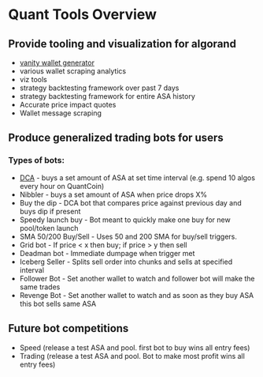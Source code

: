 # Quant Tools Overview

## Provide tooling and visualization for algorand
- [vanity wallet generator](https://github.com/quantasaurus/vanity_wallet_generator)
- various wallet scraping analytics
- viz tools
- strategy backtesting framework over past 7 days 
- strategy backtesting framework for entire ASA history
- Accurate price impact quotes
- Wallet message scraping

## Produce generalized trading bots for users
  ### Types of bots:
  - [DCA](https://github.com/quantasaurus/DCA_bot) - buys a set amount of ASA at set time interval (e.g. spend 10 algos every hour on QuantCoin)
  - Nibbler - buys a set amount of ASA when price drops X%
  - Buy the dip - DCA bot that compares price against previous day and buys dip if present
  - Speedy launch buy - Bot meant to quickly make one buy for new pool/token launch
  - SMA 50/200 Buy/Sell - Uses 50 and 200 SMA for buy/sell triggers.  
  - Grid bot - If price < x then buy; if price > y then sell
  - Deadman bot - Immediate dumpage when trigger met
  - Iceberg Seller - Splits sell order into chunks and sells at specified interval
  - Follower Bot - Set another wallet to watch and follower bot will make the same trades
  - Revenge Bot - Set another wallet to watch and as soon as they buy ASA this bot sells same ASA
  
## Future bot competitions
  - Speed (release a test ASA and pool.  first bot to buy wins all entry fees)
  - Trading (release a test ASA and pool.  Bot to make most profit wins all entry fees)


  
